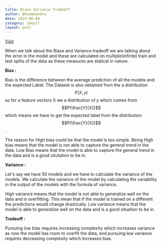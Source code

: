```yaml
---
title: Biase Variance Tradeoff
author: Bhoomeendra 
date: 2023-06-04
category: Jekyll
layout: post
---
```

[Visit](https://www.cs.cornell.edu/courses/cs4780/2018fa/lectures/lecturenote12.html)

When we talk about the Biase and Variance tradeoff we are talking about the error in the model and these are calculated on multiple(infinte) train and test splits of the data as these measures are statical in nature.

__Bias :__ 

Bias is the difference between the average prediction of all the models and the expected Label. The Dataset is also obtained from the a distribution $$P(X,y)$$ so for a feature vectors X we a distribution of y which comes from $$P(\frac{Y}{X})$$ which means we have to get the expected label from the distribution $$P(\frac{Y}{X})$$. 

The reason for High bias could be that the model is too simple. Being High bias means that the model is not able to capture the general trend in the data. Low Bias means that the model is able to capture the general trend in the data and is a good situtation to be in.


__Variance :__

Let's say we have 50 models and we have to calculate the variance of the models. We calculate the variance of the model by calculating the variability in the output of the models with the formula of variance.

High variance means that the model is not able to generalize well on the data and is overfitting. This mean that if the model is trained on a different the predictions would change drastically. Low variance means that the model is able to generalize well on the data and is a good situation to be in.

__Tradeoff :__

Pursuing low bias requires increasing complexity which increases variance as now the model has room to overfit the data, and pursuing low variance requires decreasing complexity which increases bias. 